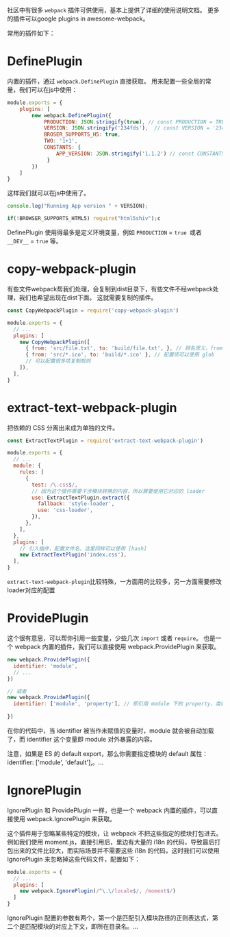社区中有很多 `webpack` 插件可供使用，基本上提供了详细的使用说明文档。
更多的插件可以google plugins in awesome-webpack。

常用的插件如下：

# DefinePlugin
内置的插件，通过 `webpack.DefinePlugin` 直接获取。
用来配置一些全局的常量，我们可以在js中使用：

```js
module.exports = {
	plugins: [
		new webpack.DefinePlugin({
		    PRODUCTION: JSON.stringify(true), // const PRODUCTION = TRUE
		    VERSION: JSON.stringify('234fds'),  // const VERSION = '234fds'
		    BROSER_SUPPORTS_H5: true,
		    TWO: '1+1',
		    CONSTANTS: {
		    	APP_VERSION: JSON.stringify('1.1.2') // const CONSTANTS = { APP_VERSION: '1.1.2' }
             }
		})
	]
}
```
这样我们就可以在js中使用了。
```js
console.log("Running App version " + VERSION);

if(!BROWSER_SUPPORTS_HTML5) require("html5shiv");c
```
DefinePlugin 使用得最多是定义环境变量，例如 `PRODUCTION` = `true `或者 `__DEV__` = `true` 等。

# copy-webpack-plugin
有些文件webpack帮我们处理，会复制到dist目录下，有些文件不经webpack处理，我们也希望出现在dist下面。
这就需要复制的插件。
```js
const CopyWebpackPlugin = require('copy-webpack-plugin')

module.exports = {
  // ...
  plugins: [
    new CopyWebpackPlugin([
      { from: 'src/file.txt', to: 'build/file.txt', }, // 顾名思义，from 配置来源，to 配置目标路径
      { from: 'src/*.ico', to: 'build/*.ico' }, // 配置项可以使用 glob
      // 可以配置很多项复制规则
    ]),
  ],
}
```

# extract-text-webpack-plugin
把依赖的 CSS 分离出来成为单独的文件。
```js
const ExtractTextPlugin = require('extract-text-webpack-plugin')

module.exports = {
  // ...
  module: {
    rules: [
      {
        test: /\.css$/,
        // 因为这个插件需要干涉模块转换的内容，所以需要使用它对应的 loader
        use: ExtractTextPlugin.extract({ 
          fallback: 'style-loader',
          use: 'css-loader',
        }), 
      },
    ],
  },
  plugins: [
    // 引入插件，配置文件名，这里同样可以使用 [hash]
    new ExtractTextPlugin('index.css'),
  ],
}
```
`extract-text-webpack-plugin`比较特殊，一方面用的比较多，另一方面需要修改loader对应的配置

# ProvidePlugin
这个很有意思，可以帮你引用一些变量，少些几次 `import` 或者 `require`。
也是一个 webpack 内置的插件，我们可以直接使用 webpack.ProvidePlugin 来获取。

```js
new webpack.ProvidePlugin({
  identifier: 'module',
  // ...
})

// 或者
new webpack.ProvidePlugin({
  identifier: ['module', 'property'], // 即引用 module 下的 property，类似 import { property } from 'module'
  
})

```

在你的代码中，当 identifier 被当作未赋值的变量时，module 就会被自动加载了，而 identifier 这个变量即 module 对外暴露的内容。

注意，如果是 ES 的 default export，那么你需要指定模块的 default 属性：identifier: ['module', 'default'],。...


# IgnorePlugin
IgnorePlugin 和 ProvidePlugin 一样，也是一个 webpack 内置的插件，可以直接使用 webpack.IgnorePlugin 来获取。

这个插件用于忽略某些特定的模块，让 webpack 不把这些指定的模块打包进去。例如我们使用 moment.js，直接引用后，里边有大量的 i18n 的代码，导致最后打包出来的文件比较大，而实际场景并不需要这些 i18n 的代码，这时我们可以使用 IgnorePlugin 来忽略掉这些代码文件，配置如下：

```js
module.exports = {
  // ...
  plugins: [
    new webpack.IgnorePlugin(/^\.\/locale$/, /moment$/)
  ]
}
```

IgnorePlugin 配置的参数有两个，第一个是匹配引入模块路径的正则表达式，第二个是匹配模块的对应上下文，即所在目录名。...
